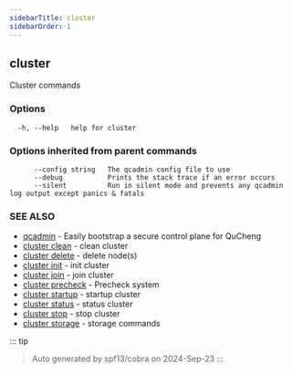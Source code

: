 ```yaml
---
sidebarTitle: cluster
sidebarOrder: 1
---
```


## cluster<Badge type="tip" text="20230330" />

Cluster commands

### Options

```
  -h, --help   help for cluster
```

### Options inherited from parent commands

```
      --config string   The qcadmin config file to use
      --debug           Prints the stack trace if an error occurs
      --silent          Run in silent mode and prevents any qcadmin log output except panics & fatals
```

### SEE ALSO

* [qcadmin](../qcadmin.md)	 - Easily bootstrap a secure control plane for QuCheng
* [cluster clean](cluster_clean.md)	 - clean cluster
* [cluster delete](cluster_delete.md)	 - delete node(s)
* [cluster init](cluster_init.md)	 - init cluster
* [cluster join](cluster_join.md)	 - join cluster
* [cluster precheck](cluster_precheck.md)	 - Precheck system
* [cluster startup](cluster_startup.md)	 - startup cluster
* [cluster status](cluster_status.md)	 - status cluster
* [cluster stop](cluster_stop.md)	 - stop cluster
* [cluster storage](cluster_storage.md)	 - storage commands

::: tip
>Auto generated by spf13/cobra on 2024-Sep-23
:::